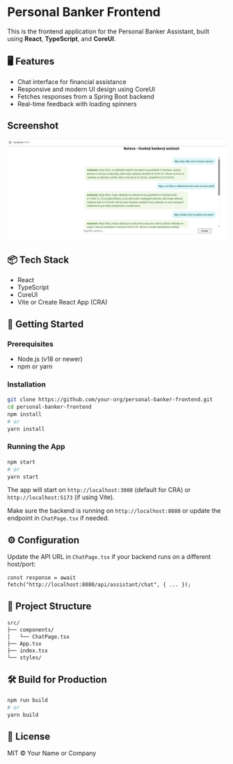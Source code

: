 # Personal Banker Frontend

This is the frontend application for the Personal Banker Assistant, built using **React**, **TypeScript**, and **CoreUI**.

## 🖥️ Features

- Chat interface for financial assistance
- Responsive and modern UI design using CoreUI
- Fetches responses from a Spring Boot backend
- Real-time feedback with loading spinners

## Screenshot

![A real-time interaction between user and virtual assistant in Slovak](images/boteva_ui_screenshot.png)

## 📦 Tech Stack

- React
- TypeScript
- CoreUI
- Vite or Create React App (CRA)

## 🚀 Getting Started

### Prerequisites

- Node.js (v18 or newer)
- npm or yarn

### Installation

```bash
git clone https://github.com/your-org/personal-banker-frontend.git
cd personal-banker-frontend
npm install
# or
yarn install
```

### Running the App

```bash
npm start
# or
yarn start
```

The app will start on `http://localhost:3000` (default for CRA) or `http://localhost:5173` (if using Vite).

Make sure the backend is running on `http://localhost:8080` or update the endpoint in `ChatPage.tsx` if needed.

## ⚙️ Configuration

Update the API URL in `ChatPage.tsx` if your backend runs on a different host/port:

```tsx
const response = await fetch("http://localhost:8080/api/assistant/chat", { ... });
```

## 📁 Project Structure

```
src/
├── components/
│   └── ChatPage.tsx
├── App.tsx
├── index.tsx
└── styles/
```

## 🛠️ Build for Production

```bash
npm run build
# or
yarn build
```

## 📄 License

MIT © Your Name or Company